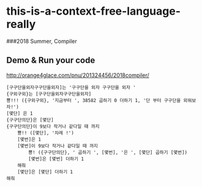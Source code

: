 # this-is-a-context-free-language-really

###2018 Summer, Compiler

## Demo & Run your code

http://orange4glace.com/pnu/201324456/2018compiler/

```
[구구단을외자구구단을외자]는 '구구단을 외자 구구단을 외자 '
{구외구외}는 [구구단을외자구구단을외자]
뿅!!! ({구외구외}, '지금부터 ', 38582 곱하기 0 더하기 1, '단 부터 구구단을 외워보자!')
[몇단] 은 1
{구구단의단}은 [몇단]
{구구단의단}이 9보다 작거나 같다일 때 까지
	뿅!! ([몇단], '차례 !')
	[몇번]은 1
	[몇번]이 9보다 작거나 같다일 때 까지
		뿅! ({구구단의단}, ' 곱하기 ', [몇번], '은 ', [몇단] 곱하기 [몇번])
		[몇번]은 [몇번] 더하기 1
	해줘
	[몇단]은 [몇단] 더하기 1
해줘
```